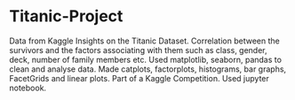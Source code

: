# Titanic-Project
Data from Kaggle 
Insights on the Titanic Dataset.
Correlation between the survivors and the factors associating  with them such as class, gender, deck, number of family members etc. 
Used matplotlib, seaborn, pandas to clean and analyse data. Made catplots, factorplots, histograms, bar graphs, FacetGrids and linear plots. 
Part of a Kaggle Competition.
Used jupyter notebook.
